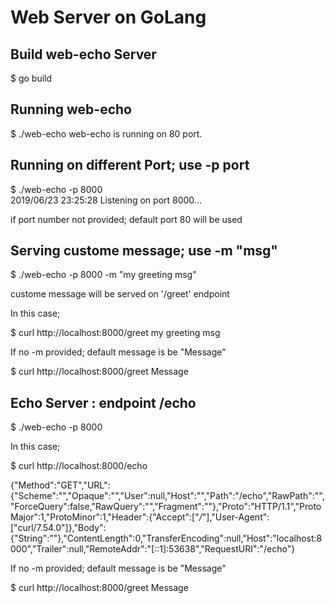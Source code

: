 # Web Server on GoLang

## Build web-echo Server

  $ go build

## Running web-echo

  $ ./web-echo 
  web-echo is running on 80 port.

## Running on different Port; use -p port

  $ ./web-echo -p 8000                     
  2019/06/23 23:25:28 Listening on port 8000...

if port number not provided; default port 80 will be used

## Serving custome message; use -m "msg"

  $ ./web-echo -p 8000 -m "my greeting msg"

custome message will be served on '/greet' endpoint

In this case;

  $ curl http://localhost:8000/greet
  my greeting msg                                                                                                           

If no -m provided; default message is be "Message"

  $ curl http://localhost:8000/greet
  Message   


## Echo Server : endpoint /echo

  $ ./web-echo -p 8000 

In this case; 

  $ curl http://localhost:8000/echo

  {"Method":"GET","URL":{"Scheme":"","Opaque":"","User":null,"Host":"","Path":"/echo","RawPath":"","ForceQuery":false,"RawQuery":"","Fragment":""},"Proto":"HTTP/1.1","ProtoMajor":1,"ProtoMinor":1,"Header":{"Accept":["*/*"],"User-Agent":["curl/7.54.0"]},"Body":{"String":""},"ContentLength":0,"TransferEncoding":null,"Host":"localhost:8000","Trailer":null,"RemoteAddr":"[::1]:53638","RequestURI":"/echo"}                                                                                                      

If no -m provided; default message is be "Message"

  $ curl http://localhost:8000/greet
  Message  

